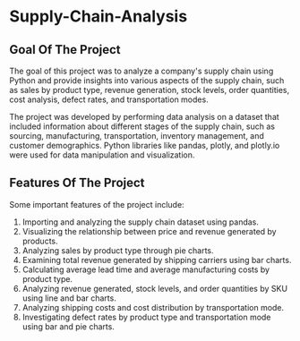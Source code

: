 # Supply-Chain-Analysis

## Goal Of The Project
The goal of this project was to analyze a company's supply chain using Python and provide insights into various aspects of the supply chain, such as sales by product type, revenue generation, stock levels, order quantities, cost analysis, defect rates, and transportation modes. 


The project was developed by performing data analysis on a dataset that included information about different stages of the supply chain, such as sourcing, manufacturing, transportation, inventory management, and customer demographics. Python libraries like pandas, plotly, and plotly.io were used for data manipulation and visualization.

## Features Of The Project
Some important features of the project include:
1. Importing and analyzing the supply chain dataset using pandas.
2. Visualizing the relationship between price and revenue generated by products.
3. Analyzing sales by product type through pie charts.
4. Examining total revenue generated by shipping carriers using bar charts.
5. Calculating average lead time and average manufacturing costs by product type.
6. Analyzing revenue generated, stock levels, and order quantities by SKU using line and bar charts.
7. Analyzing shipping costs and cost distribution by transportation mode.
8. Investigating defect rates by product type and transportation mode using bar and pie charts.
